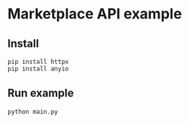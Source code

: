 # Marketplace API example

## Install

````
pip install httpx
pip install anyio
````

## Run example

````
python main.py
````
